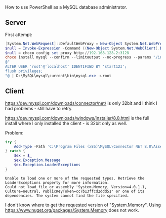 How to use PowerShell as a MySQL database administrator.

## Server

First attempt:

```powershell
[System.Net.WebRequest]::DefaultWebProxy = New-Object System.Net.WebProxy('http://192.168.128.2:3128')
$null = Invoke-Expression -Command ((New-Object System.Net.WebClient).DownloadString('https://chocolatey.org/install.ps1'))
$null = choco config set proxy http://192.168.128.2:3128
choco install mysql --confirm --limitoutput --no-progress --params "/installLocation:D:\MySQL"
@"
ALTER USER 'root'@'localhost' IDENTIFIED BY 'start123';
flush privileges;
"@ | D:\MySQL\mysql\current\bin\mysql.exe -uroot
```

## Client

https://dev.mysql.com/downloads/connector/net/ is only 32bit and I think I had problems - still have to retry.

https://dev.mysql.com/downloads/windows/installer/8.0.html is the full install where I only installed the client - is 32bit only as well.

Problem: 

```powershell
try {
    Add-Type -Path 'C:\Program Files (x86)\MySQL\Connector NET 8.0\Assemblies\v4.5.2\MySql.Data.dll'
} catch {
    $ex = $_
    $ex.Exception.Message
    $ex.Exception.LoaderExceptions
}
```

```
Unable to load one or more of the requested types. Retrieve the LoaderExceptions property for more information.
Could not load file or assembly 'System.Memory, Version=4.0.1.1, Culture=neutral, PublicKeyToken=cc7b13ffcd2ddd51' or one of its dependencies. The system cannot find the file specified.
```

I don't know where to get the requested version of "System.Memory". Using https://www.nuget.org/packages/System.Memory does not work.

